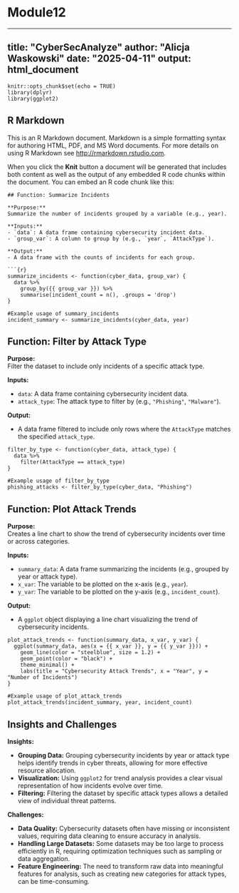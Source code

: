 # Module12
---
title: "CyberSecAnalyze"
author: "Alicja Waskowski"
date: "2025-04-11"
output: html_document
---


```{r setup, include=FALSE}
knitr::opts_chunk$set(echo = TRUE)
library(dplyr)
library(ggplot2)
```

## R Markdown

This is an R Markdown document. Markdown is a simple formatting syntax for authoring HTML, PDF, and MS Word documents. For more details on using R Markdown see <http://rmarkdown.rstudio.com>.

When you click the **Knit** button a document will be generated that includes both content as well as the output of any embedded R code chunks within the document. You can embed an R code chunk like this:

```
## Function: Summarize Incidents

**Purpose:**  
Summarize the number of incidents grouped by a variable (e.g., year).

**Inputs:**  
- `data`: A data frame containing cybersecurity incident data.
- `group_var`: A column to group by (e.g., `year`, `AttackType`).

**Output:**  
- A data frame with the counts of incidents for each group.

```{r}
summarize_incidents <- function(cyber_data, group_var) {
  data %>%
    group_by({{ group_var }}) %>%
    summarise(incident_count = n(), .groups = 'drop')
}
```

```{r}
#Example usage of summary_incidents
incident_summary <- summarize_incidents(cyber_data, year)
```

## Function: Filter by Attack Type

**Purpose:**  
Filter the dataset to include only incidents of a specific attack type.

**Inputs:**  
- `data`: A data frame containing cybersecurity incident data.
- `attack_type`: The attack type to filter by (e.g., `"Phishing"`, `"Malware"`).

**Output:**  
- A data frame filtered to include only rows where the `AttackType` matches the specified `attack_type`.

```{r}
filter_by_type <- function(cyber_data, attack_type) {
  data %>%
    filter(AttackType == attack_type)
}
```

```{r}
#Example usage of filter_by_type
phishing_attacks <- filter_by_type(cyber_data, "Phishing")
```

## Function: Plot Attack Trends

**Purpose:**  
Creates a line chart to show the trend of cybersecurity incidents over time or across categories.

**Inputs:**  
- `summary_data`: A data frame summarizing the incidents (e.g., grouped by year or attack type).
- `x_var`: The variable to be plotted on the x-axis (e.g., `year`).
- `y_var`: The variable to be plotted on the y-axis (e.g., `incident_count`).

**Output:**  
- A `ggplot` object displaying a line chart visualizing the trend of cybersecurity incidents.

```{r}
plot_attack_trends <- function(summary_data, x_var, y_var) {
  ggplot(summary_data, aes(x = {{ x_var }}, y = {{ y_var }})) +
    geom_line(color = "steelblue", size = 1.2) +
    geom_point(color = "black") +
    theme_minimal() +
    labs(title = "Cybersecurity Attack Trends", x = "Year", y = "Number of Incidents")
}
```

```{r}
#Example usage of plot_attack_trends
plot_attack_trends(incident_summary, year, incident_count)

```
## Insights and Challenges

**Insights:**
- **Grouping Data:** Grouping cybersecurity incidents by year or attack type helps identify trends in cyber threats, allowing for more effective resource allocation.
- **Visualization:** Using `ggplot2` for trend analysis provides a clear visual representation of how incidents evolve over time.
- **Filtering:** Filtering the dataset by specific attack types allows a detailed view of individual threat patterns.

**Challenges:**
- **Data Quality:** Cybersecurity datasets often have missing or inconsistent values, requiring data cleaning to ensure accuracy in analysis.
- **Handling Large Datasets:** Some datasets may be too large to process efficiently in R, requiring optimization techniques such as sampling or data aggregation.
- **Feature Engineering:** The need to transform raw data into meaningful features for analysis, such as creating new categories for attack types, can be time-consuming.

